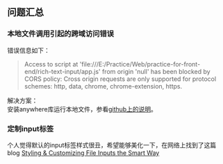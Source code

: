 ## 问题汇总
### 本地文件调用引起的跨域访问错误</h3>
错误信息如下：        
 
> Access to script at 'file:///E:/Practice/Web/practice-for-front-end/rich-text-input/app.js' from origin 'null' has been blocked by CORS policy: Cross origin requests are only supported for protocol schemes: http, data, chrome, chrome-extension, https.   

解决方案：  
安装anywhere库运行本地文件，参看[github上的说明](https://github.com/JacksonTian/anywhere)。

### 定制input标签
个人觉得默认的input标签样式很丑，希望能够美化一下，在网络上找到了这篇blog [Styling & Customizing File Inputs the Smart Way](https://tympanus.net/codrops/2015/09/15/styling-customizing-file-inputs-smart-way/)
